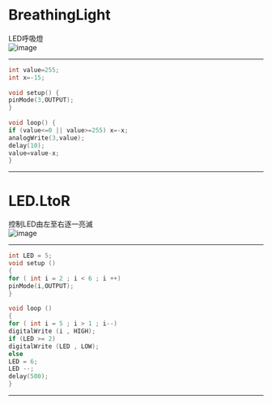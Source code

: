 # BreathingLight
LED呼吸燈  
![image](https://github.com/wesley4406/BreathingLight/blob/main/ezgif.com-video-to-gif.gif)

***
```c++
int value=255;  
int x=-15;  
  
void setup() {   
pinMode(3,OUTPUT);   
}  
  
void loop() {   
if (value<=0 || value>=255) x=-x;   
analogWrite(3,value);   
delay(10);   
value=value-x;  
}  
```
***
# LED.LtoR
 控制LED由左至右逐一亮滅   
  ![image](https://github.com/wesley4406/LED.LtoR/blob/main/ezgif.com-video-to-gif%20(3).gif)

  
***  
```c++
int LED = 5;  
void setup ()  
{  
for ( int i = 2 ; i < 6 ; i ++)    
pinMode(i,OUTPUT);   
}  
    
void loop ()  
{  
for ( int i = 5 ; i > 1 ; i--)   
digitalWrite (i , HIGH);  
if (LED >= 2)   
digitalWrite (LED , LOW);  
else  
LED = 6;   
LED --;  
delay(500);   
}  
```
***

